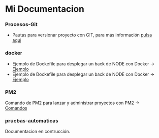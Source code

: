# Mi Documentacion

### Procesos-Git
- Pautas para versionar proyecto con GIT, para más información [pulsa aquí](https://github.com/fsalazar89/mi-documentacion/blob/procesos-git/flujo-git.md)

### docker
- Ejemplo de Dockefile para desplegar un back de NODE con Docker -> [Ejemplo](https://github.com/fsalazar89/mi-documentacion/blob/procesos-git/flujo-git.md)
- Ejemplo de Dockefile para desplegar un back de NODE con Docker -> [Ejemplo](https://github.com/fsalazar89/mi-documentacion/blob/procesos-git/flujo-git.md)

### PM2
Comando de PM2 para lanzar y administrar proyectos con PM2 -> [Comandos](https://github.com/fsalazar89/mi-documentacion/blob/procesos-git/flujo-git.md)

### pruebas-automaticas
Documentacion en contrucción.

